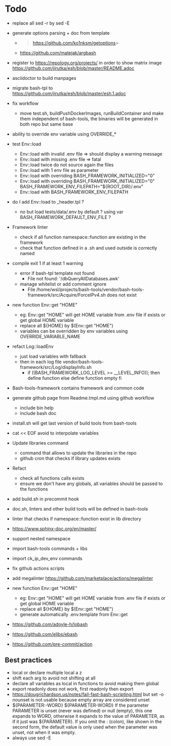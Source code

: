 # Todo

- replace all sed -r by sed -E
- generate options parsing + doc from template
  - > <https://github.com/ko1nksm/getoptions>>
  - <https://github.com/matejak/argbash>
- register to <https://repology.org/projects/> in order to show matrix image
  <https://github.com/jirutka/esh/blob/master/README.adoc>
- asciidoctor to build manpages
- migrate bash-tpl to <https://github.com/jirutka/esh/blob/master/esh.1.adoc>
- fix workflow
  - move test.sh, buildPushDockerImages, runBuildContainer and make them
    independent of bash-tools, the binaries will be generated in both repo but
    same base
- ability to override env variable using OVERRIDE\_\*
- test Env::load
  - Env::load with invalid .env file => should display a warning message
  - Env::load with missing .env file => fatal
  - Env::load twice do not source again the files
  - Env::load with 1 env file as parameter
  - Env::load with overriding BASH_FRAMEWORK_INITIALIZED="0"
  - Env::load with overriding BASH_FRAMEWORK_INITIALIZED="0"
    BASH_FRAMEWORK_ENV_FILEPATH="${ROOT_DIR}/.env"
  - Env::load with BASH_FRAMEWORK_ENV_FILEPATH
- do I add Env::load to \_header.tpl ?
  - no but load tests/data/.env by default ? using var
    BASH_FRAMEWORK_DEFAULT_ENV_FILE ?
- Framework linter
  - check if all function namespace::function are existing in the framework
  - check that function defined in a .sh and used outside is correctly named
- compile exit 1 if at least 1 warning
  - error if bash-tpl template not found
    - File not found: '/dbQueryAllDatabases.awk'
  - manage whitelist or add comment ignore
    - File
      /home/wsl/projects/bash-tools/vendor/bash-tools-framework/src/Acquire/ForceIPv4.sh
      does not exist
- new function Env::get "HOME"
  - eg: Env::get "HOME" will get HOME variable from .env file if exists or get
    global HOME variable
  - replace all ${HOME} by $(Env::get "HOME")
  - variables can be overridden by env variables using OVERRIDE_VARIABLE_NAME
- refact Log::loadEnv
  - just load variables with fallback
  - then in each log file vendor/bash-tools-framework/src/Log/displayInfo.sh
    - if ((BASH_FRAMEWORK_LOG_LEVEL >= \_\_LEVEL_INFO)); then define function
      else define function empty fi
- Bash-tools-framework contains framework and common code

- generate github page from Readme.tmpl.md using github workflow
  - include bin help
  - include bash doc
- install.sh will get last version of build tools from bash-tools
- cat << EOF avoid to interpolate variables
- Update libraries command

  - command that allows to update the libraries in the repo
  - github cron that checks if library updates exists

- Refact
  - check all functions calls exists
  - ensure we don't have any globals, all variables should be passed to the
    functions
- add build.sh in precommit hook
- doc.sh, linters and other build tools will be defined in bash-tools
- linter that checks if namespace::function exist in lib directory
- <https://www.sphinx-doc.org/en/master/>
- support nested namespace
- import bash-tools commands + libs
- import ck_ip_dev_env commands
- fix github actions scripts
- add megalinter <https://github.com/marketplace/actions/megalinter>
- new function Env::get "HOME"
  - eg: Env::get "HOME" will get HOME variable from .env file if exists or get
    global HOME variable
  - replace all ${HOME} by $(Env::get "HOME")
  - generate automatically .env.template from Env::get
- <https://github.com/adoyle-h/lobash>
- <https://github.com/elibs/ebash>
- <https://github.com/pre-commit/action>

## Best practices

- local or declare multiple local a z
- shift each arg to avoid not shifting at all
- declare all variables as local in functions to avoid making them global
- export readonly does not work, first readonly then export
- <https://dougrichardson.us/notes/fail-fast-bash-scripting.html> but set -o
  nounset is not usable because empty array are considered unset
- ${PARAMETER:-WORD} ${PARAMETER-WORD} If the parameter PARAMETER is unset
  (never was defined) or null (empty), this one expands to WORD, otherwise it
  expands to the value of PARAMETER, as if it just was ${PARAMETER}. If you omit
  the : (colon), like shown in the second form, the default value is only used
  when the parameter was unset, not when it was empty.
- always use sed -E
